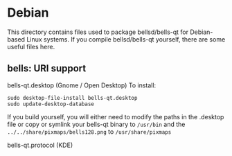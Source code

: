 
Debian
====================
This directory contains files used to package bellsd/bells-qt
for Debian-based Linux systems. If you compile bellsd/bells-qt yourself, there are some useful files here.

## bells: URI support ##


bells-qt.desktop  (Gnome / Open Desktop)
To install:

	sudo desktop-file-install bells-qt.desktop
	sudo update-desktop-database

If you build yourself, you will either need to modify the paths in
the .desktop file or copy or symlink your bells-qt binary to `/usr/bin`
and the `../../share/pixmaps/bells128.png` to `/usr/share/pixmaps`

bells-qt.protocol (KDE)

